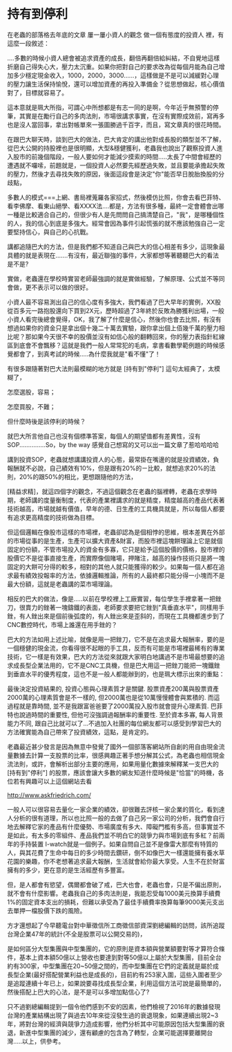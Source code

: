 # 持有到停利


在老蟲的部落格去年底的文章 屢一屢小資人的觀念 做一個有態度的投資人 裡，有這麼一段敘述：

....多數的時候小資人總會被追求資產的成長，翻倍再翻倍給糾結，不自覺地這樣折磨自己得失心大，壓力太沉重。如果你把對自己的要求改為從每個月能為自己增加多少穩定現金收入，1000，2000，3000……，這樣做是不是可以減緩對心理的壓力讓生活保持愉悅，還可以增加資產的再投入準備金？從思想做起，核心價值對了，目標就容易了。

這本意就是珮大所指，可謂心中所想都是有志一同的是啊，今年近乎無預警的停筆，其實是在勵行自己的多肉法則，市場很講求事實，在沒有實際成效前，寫再多也是沒人當回事，拿出對帳單來一張圖勝過千百字，而且，寫文章真的很花時間。

在跟巴大聊天時，談到巴大的做法，巴大肯定的講出他對成長股的類型並不了解，從巴大公開的持股裡也是很明顯，大型&穩健獲利，老蟲我也說出了觀察投資人進入股市的前幾個階段，一般人要如何才能減少摸索的時間.....太長了中間會經歷的遭遇就不囉嗦，前題就是，一個投資人必然要先經歷過失敗，並且要能承擔起失敗的壓力，然後才去尋找失敗的原因，後面這段會是決定"你"能否早日脫胎換股的分歧點，

多數人的模式===上網、書局裡蒐羅各家招式，然後模仿比照，你會去看巴菲特、看李佛摩、看東山絕學、看XXXX法....都是，方法有很多種，最終一定會體會出哪一種是比較適合自己的，但很少有人是先問問自己搞清楚自己，"我"，是哪種個性的人，我的信心到底是多強大。經常會因為事件引起慌張的就不應該勉強自己一定要堅持信心，與自己的心抗戰。

講都追隨巴大的方法，但是我們都不知道自己與巴大的信心相差有多少，這現象最具體的就是表現在.......有沒有，最近聯強的事件，大家都想等著聽聽巴大的看法是不是?

實做，老蟲還在學校時實習老師最強調的就是實做經驗，了解原理、公式並不等同會做，更不表示可以做的很好。

小資人最不容易測出自己的信心度有多強大，我們看過了巴大早年的實例，XX股從百多元一路抱股還向下買到2X元，歷時超過了3年終於反敗為勝獲利出場，一般小資人看完後總會覺得，OK，我了解了什麼是信心，然後你也會去比照，有沒有想過如果你的資金只是拿出個十幾二十萬去實驗，跟你拿出個上佰幾千萬的壓力相比呢？那如果今天很不幸的股價並沒有如信心般的翻轉回來，你的壓力表指針紅線區到底會不會飄移？這就是我們一般人常常犯的毛病，拿書看數學範例題的時候感覺都會了，到真考試的時候.....為什麼我就是"看不懂"了！

有很多跟隨著對巴大法則最模糊的地方就是 [持有到"停利"] 這句太經典了，太模糊了，

怎麼選股，容易；

怎麼買股，不難；

但什麼時後是該停利的時候？

就巴大所言他自己也沒有個標準答案，每個人的期望值都有差異性，沒有SOP...............So，by the way 感覺自己想寫的又可以出一篇文章了惹哈哈哈哈

講到投資SOP，老蟲就想講講投資人的心態，最常掛在嘴邊的就是投資績效，負報酬就不必說，自己績效有10%，但是跟有20%的ㄧ比較，就想追求20%的法則，20%的跟50%的相比，更想跟隨他的方法，

[精益求精]，就這四個字的觀念，不過這個觀念在老蟲的腦裡轉，老蟲在求學時期，老師講的度量衡制度，代表的產業裡講求的就是精度，精度越高的產品代表著技術越高，市場就越有價值，早年的德、日生產的工具機具就是，所以每個人都要有追求更高精度的技術做為目標。

但這個邏輯在像股市這樣的市場裡，老蟲卻認為是個相悖的思維，根本差異在外部的市場從事的是生產，生產可以擴大資產&財富，而股市裡這塊餅理論上它是就個固定的份額，不管市場投入的資金有多寡，它只是給予這個股價的價格，股市裡的股價它不是從事直接生產，而實際像個賭場，押賭注，越高的操作技術只是將一塊固定的大餅可分得的較多，相對的其他人就只能獲得的較少。如果每一個人都在追求最有績效投報率的方法，依據邏輯推論，所有的人最終都只能分得一小塊而不是最大份額，這就是老蟲講的菜市場理論。

相反的巴大的做法，像是.....以前在學校裡上工廠實習，每位學生手裡拿著一把銼刀，很賣力的銼著一塊鑄鐵的表面，老師要求要把它銼到"真垂直水平"，同樣用手銼，有人銼出來是個前後弧度的，有人銼出來是歪斜的，而現在工具機都進步到了CNC數控時代，市場上誰還在用手銼的？

巴大的方法如用上述比喻，就像是用一把銼刀，它不是在追求最大報酬率，要的是一個穩健的現金流，你看得很不起眼的手工具，反而有可能是市場裡最稀有的專業技術，它一樣是有效果，巴大的方法從來就跟大家明白地講過不是市場最想要的追求成長型企業法用的，它不是CNC工具機，但是巴大用這一把銼刀能把一塊鐵銼到垂直水平的優秀程度，這也不是一般人都能辦到的，也是珮大標示出來的重點：

最後決定投資結果的, 投資心態與心理素質才是關鍵. 股票資產200萬與股票資產2000萬的心理素質會是不一樣的, 但2000萬也是從10萬慢慢體會與累積的. 而這過程就是靠時間, 並不是我跟富爸爸要了2000萬投入股市就會提升心理素質. 巴菲特也說過時間的重要性, 但他可沒強調過報酬率的重要性. 至於資本多寡, 每人背景能力不同, 跟自己比就可以了...不過加入社團的每位網友都可以感受到學習巴大的方法確實能為自己帶來了投資績效，這點，是肯定的。

老蟲最近甚少發言是因為無意中發覺了國外一個部落客網站所自創的用自由現金流量數據去計算一支股票的比率，很感興趣正著手想分解其公式，為老蟲也相信現金流法則，或許，會解析出部分主要的應用，如果用量化數據來解釋某一支巴大的 [持有到"停利"] 的股票，應該會讓大多數的網友知道什麼時候是"恰當"的時機，各位若有興趣可以上這個網站去看

http://www.askfriedrich.com/

一般人可以很容易去量化一家企業的績效，卻很難去評核一家企業的質化，看到達人分析的很有道理，所以也比照一般的去做了自己另一家公司的分析，我們會自行地去解釋它家的產品有什麼優勢、市場廣度有多大、障礙門檻有多高，但事實並不是如此，有太多的零組件、產品我們並不明白它的競爭力與市場到底有多紅？前兩年的手持裝置 I-watch就是一個例子。如果自問自己並不是像雷大那麼有特質的人，與其花費了生命中每日的多少時間去鑽研，倒不如像巴大一樣還能擁有養水草花園的樂趣，你不老想著追求最大報酬，生活就會給你最大享受。人生不在於財富擁有的多少，更在意的是生活經歷有多豐富。

但，是人都會有慾望，偶爾都會破了戒，巴大也會，老蟲也會，只是不偏出原則，就不會有什麼影響。老蟲我自己的多肉法則是，我能忍受每1000美元換算手續費1%的固定資本支出的損耗，但難以承受為了最佳手續費率換算每筆9000美元支出去單押一檔股價下跌的風險。

方才還想起了今早聽電台對中華徵信所工商徵信部資深劉總編輯的訪問，該所追蹤台灣企業47年的統計(不全是股票可以公開交易的)，

是如何區分大型集團與中型集團的，它的原則是資本額與營業額要對等才算符合條件，基本上資本額50億以上營收也要達到對等50億以上屬於大型集團，目前全台約有300家，中型集團在20~50億之間的，而中型集團在它們的定義就是屬於成長型企業(最好搭配營業利益也是成長的)，目前約有253家入圍，這些入圍者至少是追蹤連續十年已上，如果說要尋找成長型企業，利用這個方法可說是最簡單的，然後搭配上巴大的心法，是不是可以多增加點信心了?

只不過劉總編輯提到一個令他們感到不安的因素，他們檢視了2016年的數據發現台灣的產業結構出現了與過去10年來從沒發生過的衰退現象，如果連續出現2~3年，將對台灣的經濟與競爭力造成影響，他們分析其中可能原因包括大型集團的衰退，新進中型集團的減少，還有顧慮的包含為了轉型，企業可能選擇要離開台灣.....以上，供參考。
